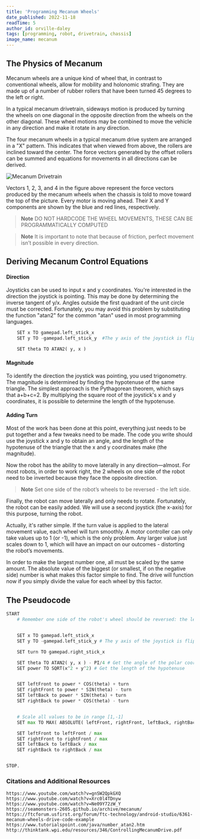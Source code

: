 ```yaml
---
title: 'Programming Mecanum Wheels'
date_published: 2022-11-18
readTime: 5
author_id: orville-daley
tags: [programming, robot, drivetrain, chassis]
image_name: mecanum
---
```

## The Physics of Mecanum
Mecanum wheels are a unique kind of wheel that, in contrast to conventional wheels, allow for mobility and holonomic strafing. They are made up of a number of rubber rollers that have been turned 45 degrees to the left or right.

In a typical mecanum drivetrain, sideways motion is produced by turning the wheels on one diagonal in the opposite direction from the wheels on the other diagonal. These wheel motions may be combined to move the vehicle in any direction and make it rotate in any direction.

The four mecanum wheels in a typical mecanum drive system are arranged in a "X" pattern. This indicates that when viewed from above, the rollers are inclined toward the center. The force vectors generated by the offset rollers can be summed and equations for movements in all directions can be derived.

<img src="https://gm0.org/en/latest/_images/mecanum-drive-force-diagram.png" alt="Mecanum Drivetrain"
style="margin: auto" />

Vectors 1, 2, 3, and 4 in the figure above represent the force vectors produced by the mecanum wheels when the chassis is told to move toward the top of the picture. Every motor is moving ahead. Their X and Y components are shown by the blue and red lines, respectively.

> **Note**
> DO NOT HARDCODE THE WHEEL MOVEMENTS, THESE CAN BE PROGRAMMATICALLY COMPUTED

> **Note**
> It is important to note that because of friction, perfect movement isn’t possible in every direction.

## Deriving Mecanum Control Equations

#### Direction
Joysticks can be used to input x and y coordinates. You're interested in the direction the joystick is pointing. This may be done by determining the inverse tangent of y/x. Angles outside the first quadrant of the unit circle must be corrected. Fortunately, you may avoid this problem by substituting the function "atan2" for the common "atan" used in most programming languages.

```python
	SET x TO gamepad.left_stick_x
	SET y TO -gamepad.left_stick_y  #The y axis of the joystick is flipped with regards to the cartesian plane.

	SET theta TO ATAN2( y, x )
```
#### Magnitude
To identify the direction the joystick was pointing, you used trigonometry. The magnitude is determined by finding the hypotenuse of the same triangle. The simplest approach is the Pythagorean theorem, which says that a+b+c=2. By multiplying the square root of the joystick's x and y coordinates, it is possible to determine the length of the hypotenuse.

#### Adding Turn
Most of the work has been done at this point, everything just needs to be put together and a few tweaks need to be made. The code you write should use the joystick x and y to obtain an angle, and the length of the hypotenuse of the triangle that the x and y coordinates make (the magnitude).

Now the robot has the ability to move laterally in any direction—almost. For most robots, in order to work right, the 2 wheels on one side of the robot need to be inverted because they face the opposite direction.

> **Note**
> Set one side of the robot’s wheels to be reversed - the left side.

Finally, the robot can move laterally and only needs to rotate. Fortunately, the robot can be easily added. We will use a second joystick (the x-axis) for this purpose, turning the robot.

Actually, it's rather simple. If the turn value is applied to the lateral movement value, each wheel will turn smoothly. A motor controller can only take values up to 1 (or -1), which is the only problem. Any larger value just scales down to 1, which will have an impact on our outcomes - distorting the robot’s movements.

In order to make the largest number one, all must be scaled by the same amount. The absolute value of the biggest (or smallest, if on the negative side) number is what makes this factor simple to find. The drive will function now if you simply divide the value for each wheel by this factor.

## The Pseudocode
``` python
START
	# Remember one side of the robot's wheel should be reversed: the left side.


	SET x TO gamepad.left_stick_x
	SET y TO -gamepad.left_stick_y # The y axis of the joystick is flipped with regards to the cartesian plane.

	SET turn TO gamepad.right_stick_x

	SET theta TO ATAN2( y, x ) - PI/4 # Get the angle of the polar coordinates for (x,y). Translate -45 degrees
	SET power TO SQRT(x^2 + y^2) # Get the length of the hypotenuse


	SET leftFront to power * COS(theta) + turn
	SET rightFront to power * SIN(theta) - turn
	SET leftBack to power * SIN(theta) + turn
	SET rightBack to power * COS(theta) - turn


	# Scale all values to be in range [1,-1]
	SET max TO MAX( ABSOLUTE( leftFront, rightFront, leftBack, rightBack ) )

	SET leftFront to leftFront / max
	SET rightFront to rightFront / max
	SET leftBack to leftBack / max
	SET rightBack to rightBack / max


STOP.
```

### Citations and Additional Resources

```
https://www.youtube.com/watch?v=gnSW2QpkGXQ
https://www.youtube.com/watch?v=Xrc0l4TDnyw
https://www.youtube.com/watch?v=Ne09Y72zW_Y
https://seamonsters-2605.github.io/archive/mecanum/
https://ftcforum.usfirst.org/forum/ftc-technology/android-studio/6361-mecanum-wheels-drive-code-example
https://www.tutorialspoint.com/java/number_atan2.htm
http://thinktank.wpi.edu/resources/346/ControllingMecanumDrive.pdf
```
